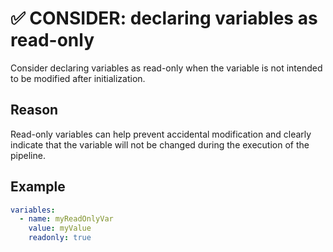 # ✅ CONSIDER: declaring variables as read-only

Consider declaring variables as read-only when the variable is not intended to be
modified after initialization.

## Reason

Read-only variables can help prevent accidental modification and clearly
indicate that the variable will not be changed during the execution of the
pipeline.

## Example

```yaml
variables:
  - name: myReadOnlyVar
    value: myValue
    readonly: true
```
